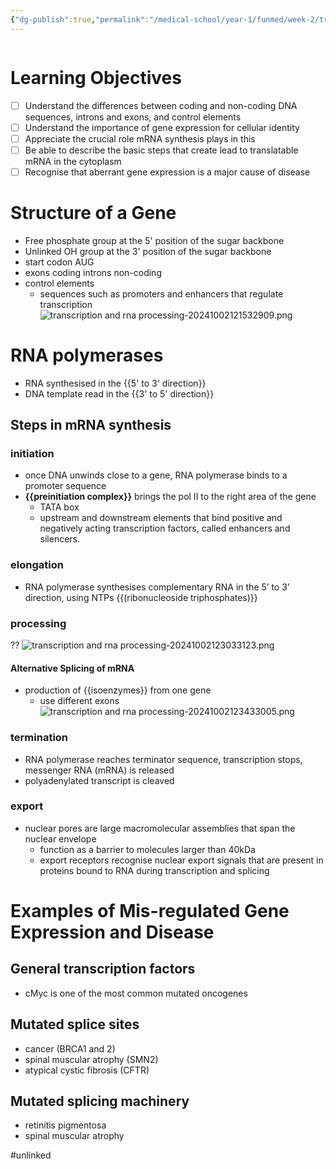 ```yaml
---
{"dg-publish":true,"permalink":"/medical-school/year-1/funmed/week-2/transcription-and-rna-processing/","tags":["funmed"],"updated":"2025-03-04T14:42:07.614+00:00"}
---
```


```table-of-contents
```
# Learning Objectives
- [ ] Understand the differences between coding and non-coding DNA sequences, introns and exons, and control elements
- [ ] Understand the importance of gene expression for cellular identity
- [ ] Appreciate the crucial role mRNA synthesis plays in this
- [ ] Be able to describe the basic steps that create lead to translatable mRNA in the cytoplasm
- [ ] Recognise that aberrant gene expression is a major cause of disease

# Structure of a Gene
- Free phosphate group at the 5' position of the sugar backbone
- Unlinked OH group at the 3' position of the sugar backbone
- start codon AUG
- exons coding introns non-coding
- control elements
	- sequences such as promoters and enhancers that regulate transcription
![transcription and rna processing-20241002121532909.png](/img/user/Medical%20School/Year%201/funmed/week%202/attachments/transcription%20and%20rna%20processing-20241002121532909.png)

# RNA polymerases
- RNA synthesised in the {{5' to 3' direction}}
- DNA template read in the {{3' to 5' direction}}

## Steps in mRNA synthesis
### initiation
- once DNA unwinds close to a gene, RNA polymerase binds to a promoter sequence
- **{{preinitiation complex}}** brings the pol II to the right area of the gene
	- TATA box
	- upstream and downstream elements that bind positive and negatively acting transcription factors, called enhancers and silencers.
### elongation
- RNA polymerase synthesises complementary RNA in the 5’ to 3’ direction, using NTPs {{(ribonucleoside triphosphates)}}

### processing
??
![transcription and rna processing-20241002123033123.png](/img/user/Medical%20School/Year%201/funmed/week%202/attachments/transcription%20and%20rna%20processing-20241002123033123.png)

#### Alternative Splicing of mRNA
- production of {{isoenzymes}} from one gene
	- use different exons
	![transcription and rna processing-20241002123433005.png](/img/user/Medical%20School/Year%201/funmed/week%202/attachments/transcription%20and%20rna%20processing-20241002123433005.png)

### termination
- RNA polymerase reaches terminator sequence, transcription stops, messenger RNA (mRNA) is released
- polyadenylated transcript is cleaved
### export
- nuclear pores are large macromolecular assemblies that span the nuclear envelope
	- function as a barrier to molecules larger than 40kDa
	- export receptors recognise nuclear export signals that are present in proteins bound to RNA during transcription and splicing

# Examples of Mis-regulated Gene Expression and Disease
## General transcription factors
- cMyc is one of the most common mutated oncogenes
## Mutated splice sites
- cancer (BRCA1 and 2)
- spinal muscular atrophy (SMN2)
- atypical cystic fibrosis (CFTR)
## Mutated splicing machinery
- retinitis pigmentosa
- spinal muscular atrophy


#unlinked 
